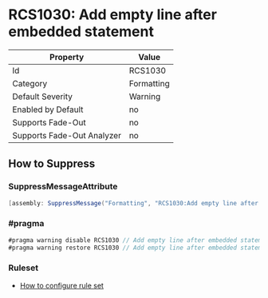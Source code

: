 # RCS1030: Add empty line after embedded statement

Property | Value
--- | --- 
Id | RCS1030
Category | Formatting
Default Severity | Warning
Enabled by Default | no
Supports Fade-Out | no
Supports Fade-Out Analyzer | no

## How to Suppress

### SuppressMessageAttribute

```csharp
[assembly: SuppressMessage("Formatting", "RCS1030:Add empty line after embedded statement.", Justification = "<Pending>")]
```

### \#pragma

```csharp
#pragma warning disable RCS1030 // Add empty line after embedded statement.
#pragma warning restore RCS1030 // Add empty line after embedded statement.
```

### Ruleset

* [How to configure rule set](../HowToConfigureAnalyzers.md)
